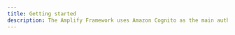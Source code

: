 ```yaml
---
title: Getting started
description: The Amplify Framework uses Amazon Cognito as the main authentication provider. Learn how to handle user registration, authentication, account recovery & other operations.
---
```


<inline-fragment platform="js" src="/fragments/js/getting-started.md"></inline-fragment>
<inline-fragment platform="ios" src="~/lib/auth/fragments/native_common/getting_started/common.md"></inline-fragment>
<inline-fragment platform="android" src="~/lib/auth/fragments/native_common/getting_started/common.md"></inline-fragment>
<inline-fragment platform="flutter" src="~/lib/auth/fragments/native_common/getting_started/common.md"></inline-fragment>